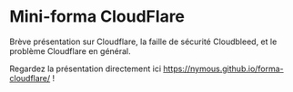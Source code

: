 Mini-forma CloudFlare
=====================

Brève présentation sur Cloudflare, la faille de sécurité Cloudbleed, et le problème Cloudflare en général.

Regardez la présentation directement ici https://nymous.github.io/forma-cloudflare/ !
